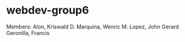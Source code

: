 # webdev-group6

Members:
Alon, Kriswald D.
Marquina, Wenric M.
Lopez, John Gerard
Geronilla, Francis
